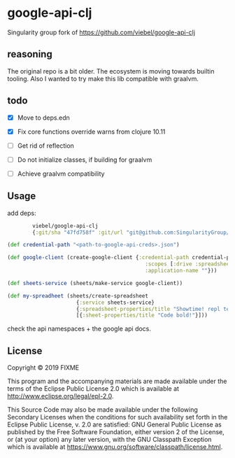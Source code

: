 # google-api-clj

Singularity group fork of https://github.com/viebel/google-api-clj

## reasoning

The original repo is a bit older.
The ecosystem is moving towards builtin tooling.
Also I wanted to try make this lib compatible with graalvm.

## todo

- [x] Move to deps.edn
- [x] Fix core functions override warns from clojure 10.11
- [ ] Get rid of reflection
- [ ] Do not initialize classes, if building for graalvm
- [ ] Achieve graalvm compatibility


## Usage

add deps:


```clojure
        viebel/google-api-clj
        {:git/sha "47fd758f" :git/url "git@github.com:SingularityGroup/google-api-clj.git"}
```


```clojure
(def credential-path "<path-to-google-api-creds>.json")

(def google-client (create-google-client {:credential-path credential-path
                                            :scopes [:drive :spreadsheets]
                                            :application-name ""}))

(def sheets-service (sheets/make-service google-client))

(def my-spreadheet (sheets/create-spreadsheet
                      {:service sheets-service}
                      {:spreadsheet-properties/title "Showtime! repl test"}
                      [{:sheet-properties/title "Code bold!"}]))
```

check the api namespaces + the google api docs.


## License

Copyright © 2019 FIXME

This program and the accompanying materials are made available under the
terms of the Eclipse Public License 2.0 which is available at
http://www.eclipse.org/legal/epl-2.0.

This Source Code may also be made available under the following Secondary
Licenses when the conditions for such availability set forth in the Eclipse
Public License, v. 2.0 are satisfied: GNU General Public License as published by
the Free Software Foundation, either version 2 of the License, or (at your
option) any later version, with the GNU Classpath Exception which is available
at https://www.gnu.org/software/classpath/license.html.
